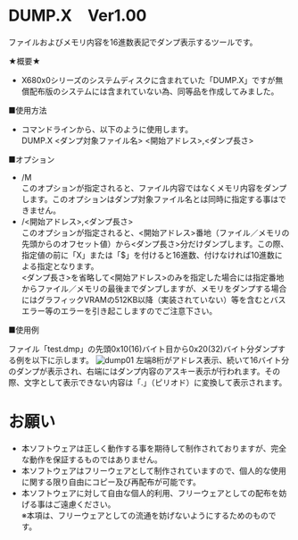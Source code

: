 # DUMP.X　Ver1.00
ファイルおよびメモリ内容を16進数表記でダンプ表示するツールです。

★概要★<br>
- X680x0シリーズのシステムディスクに含まれていた「DUMP.X」ですが無償配布版のシステムには含まれていない為、同等品を作成してみました。

■使用方法
- コマンドラインから、以下のように使用します。<br>
  DUMP.X <ダンプ対象ファイル名> <開始アドレス>,<ダンプ長さ>

■オプション
- /M<br>
  このオプションが指定されると、ファイル内容ではなくメモリ内容をダンプします。このオプションはダンプ対象ファイル名とは同時に指定する事はできません。
- /<開始アドレス>,<ダンプ長さ><br>
  このオプションが指定されると、<開始アドレス>番地（ファイル／メモリの先頭からのオフセット値）から<ダンプ長さ>分だけダンプします。この際、指定値の前に「X」または「$」を付けると16進数、付けなければ10進数による指定となります。<br>
  <ダンプ長さ>を省略して<開始アドレス>のみを指定した場合には指定番地からファイル／メモリの最後までダンプしますが、メモリをダンプする場合にはグラフィックVRAMの512KB以降（実装されていない）等を含むとバスエラー等のエラーを引き起こしますのでご注意下さい。

■使用例

ファイル「test.dmp」の先頭0x10(16)バイト目から0x20(32)バイト分ダンプする例を以下に示します。
![dump01](https://github.com/HAL9000-X68k/DUMP/assets/122719513/67032540-80b7-47d6-8de5-e38b680b9172)
左端8桁がアドレス表示、続いて16バイト分のダンプが表示され、右端にはダンプ内容のアスキー表示が行われます。その際、文字として表示できない内容は「.」（ピリオド）に変換して表示されます。

  # お願い
  - 本ソフトウェアは正しく動作する事を期待して制作されておりますが、完全な動作を保証するものではありません。
  - 本ソフトウェアはフリーウェアとして制作されていますので、個人的な使用に関する限り自由にコピー及び再配布が可能です。
  - 本ソフトウェアに対して自由な個人的利用、フリーウェアとしての配布を妨げる事はご遠慮ください。<br>
  	※本項は、フリーウェアとしての流通を妨げないようにするためのものです。

